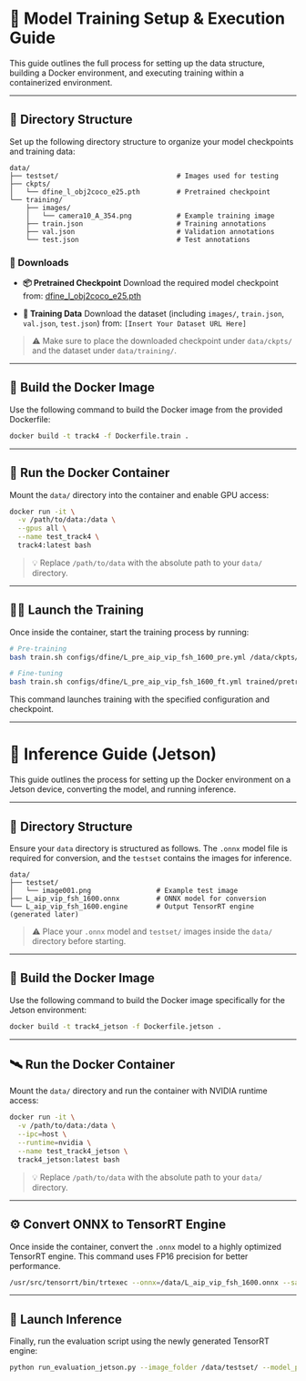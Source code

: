 # 🎯 Model Training Setup & Execution Guide

This guide outlines the full process for setting up the data structure, building a Docker environment, and executing training within a containerized environment.

---

## 📁 Directory Structure

Set up the following directory structure to organize your model checkpoints and training data:

```
data/
├── testset/                             # Images used for testing
├── ckpts/
│   └── dfine_l_obj2coco_e25.pth         # Pretrained checkpoint
└── training/
    ├── images/
    │   └── camera10_A_354.png           # Example training image
    ├── train.json                       # Training annotations
    ├── val.json                         # Validation annotations
    └── test.json                        # Test annotations
```

### 🔗 Downloads

- **📦 Pretrained Checkpoint**
  Download the required model checkpoint from:
  [dfine_l_obj2coco_e25.pth](https://github.com/Peterande/storage/releases/download/dfinev1.0/dfine_l_obj2coco_e25.pth)

- **📁 Training Data**
  Download the dataset (including `images/`, `train.json`, `val.json`, `test.json`) from:
  `[Insert Your Dataset URL Here]`

> ⚠️ Make sure to place the downloaded checkpoint under `data/ckpts/` and the dataset under `data/training/`.

---

## 🐳 Build the Docker Image

Use the following command to build the Docker image from the provided Dockerfile:

```bash
docker build -t track4 -f Dockerfile.train .
```

---

## 🚀 Run the Docker Container

Mount the `data/` directory into the container and enable GPU access:

```bash
docker run -it \
  -v /path/to/data:/data \
  --gpus all \
  --name test_track4 \
  track4:latest bash
```

> 💡 Replace `/path/to/data` with the absolute path to your `data/` directory.

---

## 🏋️‍♂️ Launch the Training

Once inside the container, start the training process by running:

```bash
# Pre-training
bash train.sh configs/dfine/L_pre_aip_vip_fsh_1600_pre.yml /data/ckpts/dfine_l_obj2coco_e25.pth

# Fine-tuning
bash train.sh configs/dfine/L_pre_aip_vip_fsh_1600_ft.yml trained/pretrained/last.pth
```

This command launches training with the specified configuration and checkpoint.

---

# 🚀 Inference Guide (Jetson)

This guide outlines the process for setting up the Docker environment on a Jetson device, converting the model, and running inference.

---

## 📁 Directory Structure

Ensure your `data` directory is structured as follows. The `.onnx` model file is required for conversion, and the `testset` contains the images for inference.

```
data/
├── testset/
│   └── image001.png                # Example test image
├── L_aip_vip_fsh_1600.onnx         # ONNX model for conversion
└── L_aip_vip_fsh_1600.engine       # Output TensorRT engine (generated later)
```

> ⚠️ Place your `.onnx` model and `testset/` images inside the `data/` directory before starting.

---

## 🐳 Build the Docker Image

Use the following command to build the Docker image specifically for the Jetson environment:

```bash
docker build -t track4_jetson -f Dockerfile.jetson .
```

---

## 🛰️ Run the Docker Container

Mount the `data/` directory and run the container with NVIDIA runtime access:

```bash
docker run -it \
  -v /path/to/data:/data \
  --ipc=host \
  --runtime=nvidia \
  --name test_track4_jetson \
  track4_jetson:latest bash
```

> 💡 Replace `/path/to/data` with the absolute path to your `data/` directory.

---

## ⚙️ Convert ONNX to TensorRT Engine

Once inside the container, convert the `.onnx` model to a highly optimized TensorRT engine. This command uses FP16 precision for better performance.

```bash
/usr/src/tensorrt/bin/trtexec --onnx=/data/L_aip_vip_fsh_1600.onnx --saveEngine=/data/L_aip_vip_fsh_1600.engine --fp16
```

---

## 🏁 Launch Inference

Finally, run the evaluation script using the newly generated TensorRT engine:

```bash
python run_evaluation_jetson.py --image_folder /data/testset/ --model_path /data/L_aip_vip_fsh_1600.engine
```
